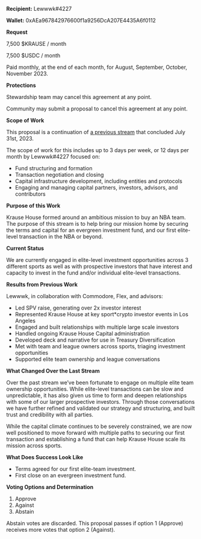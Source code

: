 **Recipient:** Lewwwk#4227

**Wallet:** 0xAEa967842976600f1a9256DcA207E4435A6f0112

**Request**

7,500 $KRAUSE / month

7,500 $USDC / month

Paid monthly, at the end of each month, for August, September, October, November 2023.

**Protections**

Stewardship team may cancel this agreement at any point.

Community may submit a proposal to cancel this agreement at any point.

**Scope of Work**

This proposal is a continuation of [a previous stream](https://snapshot.org/#/krausehouse.eth/proposal/0xd1d79aa7a1378ae3cda6e654b261b0feff48d25a709b43cb0967805f481aaddb) that concluded July 31st, 2023.

The scope of work for this includes up to 3 days per week, or 12 days per month by Lewwwk#4227 focused on:

- Fund structuring and formation
- Transaction negotiation and closing
- Capital infrastructure development, including entities and protocols
- Engaging and managing capital partners, investors, advisors, and contributors

**Purpose of this Work**

Krause House formed around an ambitious mission to buy an NBA team. The purpose of this stream is to help bring our mission home by securing the terms and capital for an evergreen investment fund, and our first elite-level transaction in the NBA or beyond.

**Current Status**

We are currently engaged in elite-level investment opportunities across 3 different sports as well as with prospective investors that have interest and capacity to invest in the fund and/or individual elite-level transactions.

**Results from Previous Work**

Lewwwk, in collaboration with Commodore, Flex, and advisors:

- Led SPV raise, generating over 2x investor interest
- Represented Krause House at key sport*crypto investor events in Los Angeles
- Engaged and built relationships with multiple large scale investors
- Handled ongoing Krause House Capital administration
- Developed deck and narrative for use in Treasury Diversification
- Met with team and league owners across sports, triaging investment opportunities
- Supported elite team ownership and league conversations

**What Changed Over the Last Stream**

Over the past stream we’ve been fortunate to engage on multiple elite team ownership opportunities. While elite-level transactions can be slow and unpredictable, it has also given us time to form and deepen relationships with some of our larger prospective investors. Through those conversations we have further refined and validated our strategy and structuring, and built trust and credibility with all parties.

While the capital climate continues to be severely constrained, we are now well positioned to move forward with multiple paths to securing our first transaction and establishing a fund that can help Krause House scale its mission across sports.

**What Does Success Look Like**

- Terms agreed for our first elite-team investment.
- First close on an evergreen investment fund.

**Voting Options and Determination**

1. Approve
2. Against
3. Abstain

Abstain votes are discarded. This proposal passes if option 1 (Approve) receives more votes that option 2 (Against).